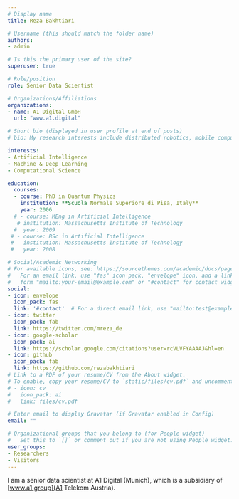 ```yaml
---
# Display name
title: Reza Bakhtiari

# Username (this should match the folder name)
authors:
- admin

# Is this the primary user of the site?
superuser: true

# Role/position
role: Senior Data Scientist

# Organizations/Affiliations
organizations:
- name: A1 Digital GmbH
  url: "www.a1.digital"

# Short bio (displayed in user profile at end of posts)
# bio: My research interests include distributed robotics, mobile computing and programmable matter.

interests:
- Artificial Intelligence
- Machine & Deep Learning
- Computational Science

education:
  courses:
  - course: PhD in Quantum Physics
    institution: **Scuola Normale Superiore di Pisa, Italy**
    year: 2006
  # - course: MEng in Artificial Intelligence
   # institution: Massachusetts Institute of Technology
  #  year: 2009
 # - course: BSc in Artificial Intelligence
 #   institution: Massachusetts Institute of Technology
 #   year: 2008

# Social/Academic Networking
# For available icons, see: https://sourcethemes.com/academic/docs/page-builder/#icons
#   For an email link, use "fas" icon pack, "envelope" icon, and a link in the
#   form "mailto:your-email@example.com" or "#contact" for contact widget.
social:
- icon: envelope
  icon_pack: fas
  link: '#contact'  # For a direct email link, use "mailto:test@example.org".
- icon: twitter
  icon_pack: fab
  link: https://twitter.com/mreza_de
- icon: google-scholar
  icon_pack: ai
  link: https://scholar.google.com/citations?user=rcVLVFYAAAAJ&hl=en
- icon: github
  icon_pack: fab
  link: https://github.com/rezabakhtiari
# Link to a PDF of your resume/CV from the About widget.
# To enable, copy your resume/CV to `static/files/cv.pdf` and uncomment the lines below.
# - icon: cv
#   icon_pack: ai
#   link: files/cv.pdf

# Enter email to display Gravatar (if Gravatar enabled in Config)
email: ""

# Organizational groups that you belong to (for People widget)
#   Set this to `[]` or comment out if you are not using People widget.
user_groups:
- Researchers
- Visitors
---
```


I am a senior data scientist at A1 Digital (Munich), which is a subsidiary of [www.a1.group](A1 Telekom Austria).


